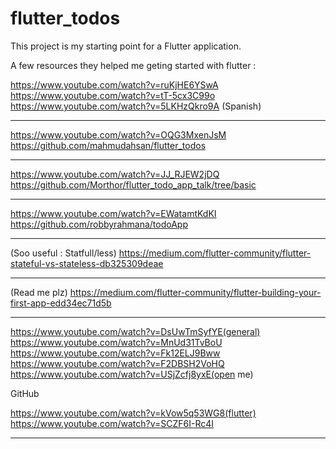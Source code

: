 # flutter_todos

This project is my starting point for a Flutter application.

A few resources they helped me geting started with flutter :

https://www.youtube.com/watch?v=ruKjHE6YSwA
https://www.youtube.com/watch?v=tT-5cx3C99o
https://www.youtube.com/watch?v=5LKHzQkro9A (Spanish)
*******************************************************************************
https://www.youtube.com/watch?v=OQG3MxenJsM
https://github.com/mahmudahsan/flutter_todos
*******************************************************************************
https://www.youtube.com/watch?v=JJ_RJEW2jDQ
https://github.com/Morthor/flutter_todo_app_talk/tree/basic
*******************************************************************************
https://www.youtube.com/watch?v=EWatamtKdKI
https://github.com/robbyrahmana/todoApp
*******************************************************************************
(Soo useful : Statfull/less)
https://medium.com/flutter-community/flutter-stateful-vs-stateless-db325309deae
*******************************************************************************
(Read me plz)
https://medium.com/flutter-community/flutter-building-your-first-app-edd34ec71d5b
*******************************************************************************
https://www.youtube.com/watch?v=DsUwTmSyfYE(general)
https://www.youtube.com/watch?v=MnUd31TvBoU
https://www.youtube.com/watch?v=Fk12ELJ9Bww
https://www.youtube.com/watch?v=F2DBSH2VoHQ
https://www.youtube.com/watch?v=USjZcfj8yxE(open me)

GitHub

https://www.youtube.com/watch?v=kVow5q53WG8(flutter)
https://www.youtube.com/watch?v=SCZF6I-Rc4I
*******************************************************************************
